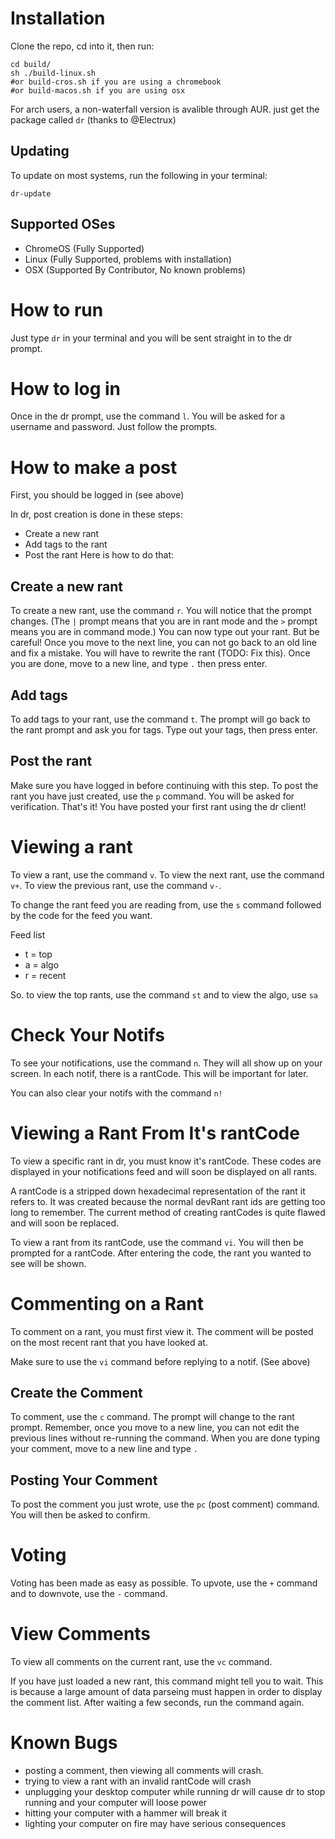 # Installation
Clone the repo, cd into it, then run:
```
cd build/
sh ./build-linux.sh
#or build-cros.sh if you are using a chromebook
#or build-macos.sh if you are using osx
```

For arch users, a non-waterfall version is avalible through AUR. just get the package called `dr` (thanks to @Electrux)

## Updating
To update on most systems, run the following in your terminal:
```
dr-update
```

## Supported OSes
 - ChromeOS (Fully Supported) 
 - Linux (Fully Supported, problems with installation)
 - OSX (Supported By Contributor, No known problems)

# How to run
Just type `dr` in your terminal and you will be sent straight in to the dr prompt.

# How to log in
Once in the dr prompt, use the command `l`. You will be asked for a username and password. Just follow the prompts.

# How to make a post
First, you should be logged in (see above)

In dr, post creation is done in these steps:
 - Create a new rant
 - Add tags to the rant
 - Post the rant
Here is how to do that:

## Create a new rant
To create a new rant, use the command `r`. You will notice that the prompt changes. (The `|` prompt means that you are in rant mode and the `>` prompt means you are in command mode.) You can now type out your rant. But be careful! Once you move to the next line, you can not go back to an old line and fix a mistake. You will have to rewrite the rant (TODO: Fix this). Once you are done, move to a new line, and type `.` then press enter.

## Add tags
To add tags to your rant, use the command `t`. The prompt will go back to the rant prompt and ask you for tags. Type out your tags, then press enter.

## Post the rant
Make sure you have logged in before continuing with this step.
To post the rant you have just created, use the `p` command. You will be asked for verification. That's it! You have posted your first rant using the dr client!

# Viewing a rant
To view a rant, use the command `v`. To view the next rant, use the command `v+`. To view the previous rant, use the command `v-`.

To change the rant feed you are reading from, use the `s` command followed by the code for the feed you want.

Feed list
 - t = top
 - a = algo
 - r = recent

So. to view the top rants, use the command `st` and to view the algo, use `sa`

# Check Your Notifs
To see your notifications, use the command `n`. They will all show up on your screen. In each notif, there is a rantCode. This will be important for later.

You can also clear your notifs with the command `n!`

# Viewing a Rant From It's rantCode
To view a specific rant in dr, you must know it's rantCode. These codes are displayed in your notifications feed and will soon be displayed on all rants.

A rantCode is a stripped down hexadecimal representation of the rant it refers to. It was created because the normal devRant rant ids are getting too long to remember. The current method of creating rantCodes is quite flawed and will soon be   replaced.

To view a rant from its rantCode, use the command `vi`. You will then be prompted for a rantCode. After entering the code, the rant you wanted to see will be shown.

# Commenting on a Rant
To comment on a rant, you must first view it. The comment will be posted on the most recent rant that you have looked at.

Make sure to use the `vi` command before replying to a notif. (See above)

## Create the Comment
To comment, use the `c` command. The prompt will change to the rant prompt. Remember, once you move to a new line, you can not edit the previous lines without re-running the command. When you are done typing your comment, move to a new line and type `.`

## Posting Your Comment
To post the comment you just wrote, use the `pc` (post comment) command. You will then be asked to confirm.

# Voting
Voting has been made as easy as possible. To upvote, use the  `+` command and to downvote, use the `-` command.

# View Comments
To view all comments on the current rant, use the `vc` command.

If you have just loaded a new rant, this command might tell you to wait. This is because a large amount of data parseing must happen in order to display the comment list. After waiting a few seconds, run the command again.

# Known Bugs
 - posting a comment, then viewing all comments will crash.
 - trying to view a rant with an invalid rantCode will crash
 - unplugging your desktop computer while running dr will cause dr to stop running and your computer will loose power
 - hitting your computer with a hammer will break it
 - lighting your computer on fire may have serious consequences
